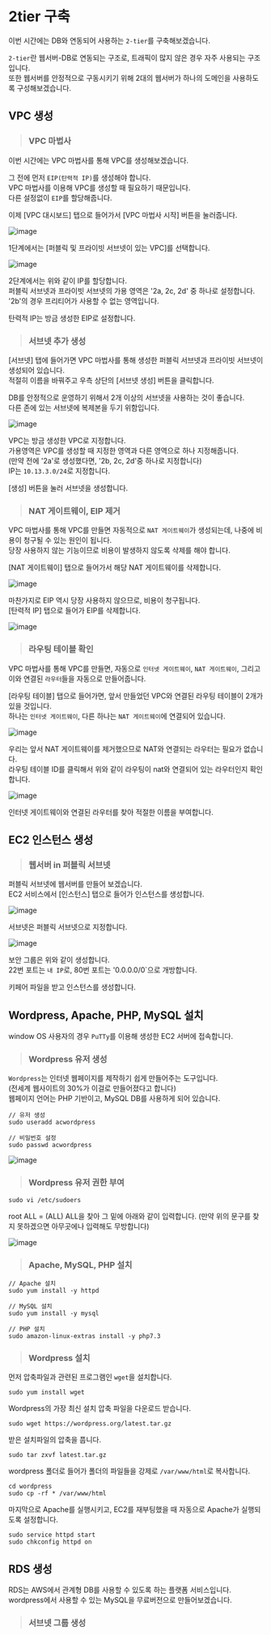 # 2tier 구축

이번 시간에는 DB와 연동되어 사용하는 `2-tier`를 구축해보겠습니다.

`2-tier`란 웹서버-DB로 연동되는 구조로, 트래픽이 많지 않은 경우 자주 사용되는 구조입니다.   
또한 웹서버를 안정적으로 구동시키기 위해 2대의 웹서버가 하나의 도메인을 사용하도록 구성해보겠습니다.

## VPC 생성

> <h3>VPC 마법사</h3>

이번 시간에는 VPC 마법사를 통해 VPC를 생성해보겠습니다.

그 전에 먼저 `EIP(탄력적 IP)`를 생성해야 합니다.   
VPC 마법사를 이용해 VPC를 생성할 때 필요하기 때문입니다.   
다른 설정없이 `EIP`를 할당해줍니다.

이제 [VPC 대시보드] 탭으로 들어가서 [VPC 마법사 시작] 버튼을 눌러줍니다.

![image](https://user-images.githubusercontent.com/43658658/133917873-0f90ece4-dd7f-4d20-ab40-5448e6d7f48d.png)

1단계에서는 [퍼블릭 및 프라이빗 서브넷이 있는 VPC]를 선택합니다.

![image](https://user-images.githubusercontent.com/43658658/133917904-f72947f6-ef7e-4fb2-8ccc-55b8d7ce9e99.png)

2단계에서는 위와 같이 IP를 할당합니다.   
퍼블릭 서브넷과 프라이빗 서브넷의 가용 영역은 '2a, 2c, 2d' 중 하나로 설정합니다.   
'2b'의 경우 프리티어가 사용할 수 없는 영역입니다.

탄력적 IP는 방금 생성한 EIP로 설정합니다.

> <h3>서브넷 추가 생성</h3>

[서브넷] 탭에 들어가면 VPC 마법사를 통해 생성한 퍼블릭 서브넷과 프라이빗 서브넷이 생성되어 있습니다.   
적절히 이름을 바꿔주고 우측 상단의 [서브넷 생성] 버튼을 클릭합니다.

DB를 안정적으로 운영하기 위해서 2개 이상의 서브넷을 사용하는 것이 좋습니다.   
다른 존에 있는 서브넷에 복제본을 두기 위함입니다.   

![image](https://user-images.githubusercontent.com/43658658/133918204-617b01b9-8f56-40bc-ace4-e26942a3b725.png)

VPC는 방금 생성한 VPC로 지정합니다.   
가용영역은 VPC를 생성할 때 지정한 영역과 다른 영역으로 하나 지정해줍니다.   
(만약 전에 '2a'로 생성했다면, '2b, 2c, 2d'중 하나로 지정합니다)   
IP는 `10.13.3.0/24`로 지정합니다.

[생성] 버튼을 눌러 서브넷을 생성합니다.

> <h3>NAT 게이트웨이, EIP 제거</h3>

VPC 마법사를 통해 VPC를 만들면 자동적으로 `NAT 게이트웨이`가 생성되는데, 나중에 비용이 청구될 수 있는 원인이 됩니다.   
당장 사용하지 않는 기능이므로 비용이 발생하지 않도록 삭제를 해야 합니다.

[NAT 게이트웨이] 탭으로 들어가서 해당 NAT 게이트웨이를 삭제합니다.

![image](https://user-images.githubusercontent.com/43658658/133918347-9b6de6dd-39f3-4670-9751-b713fb2f1718.png)

마찬가지로 EIP 역시 당장 사용하지 않으므로, 비용이 청구됩니다.   
[탄력적 IP] 탭으로 들어가 EIP를 삭제합니다.

![image](https://user-images.githubusercontent.com/43658658/133918451-9fc3f33e-c828-47fc-9404-4b63d5c84ca5.png)

> <h3>라우팅 테이블 확인</h3>

VPC 마법사를 통해 VPC를 만들면, 자동으로 `인터넷 게이트웨이`, `NAT 게이트웨이`, 그리고 이와 연결된 `라우터`들을 자동으로 만들어줍니다.

[라우팅 테이블] 탭으로 들어가면, 앞서 만들었던 VPC와 연결된 라우팅 테이블이 2개가 있을 것입니다.   
하나는 `인터넷 게이트웨이`, 다른 하나는 `NAT 게이트웨이`에 연결되어 있습니다.

![image](https://user-images.githubusercontent.com/43658658/133918577-b27077df-17b1-43a6-a756-a2a502118ab0.png)

우리는 앞서 NAT 게이트웨이를 제거했으므로 NAT와 연결되는 라우터는 필요가 없습니다.   
라우팅 테이블 ID를 클릭해서 위와 같이 라우팅이 nat와 연결되어 있는 라우터인지 확인합니다.

![image](https://user-images.githubusercontent.com/43658658/133918669-53032e25-deae-403a-ab19-8259558bc3e9.png)

인터넷 게이트웨이와 연결된 라우터를 찾아 적절한 이름을 부여합니다.

## EC2 인스턴스 생성

> <h3>웹서버 in 퍼블릭 서브넷</h3>

퍼블릭 서브넷에 웹서버를 만들어 보겠습니다.   
EC2 서비스에서 [인스턴스] 탭으로 들어가 인스턴스를 생성합니다.

![image](https://user-images.githubusercontent.com/43658658/133918801-cf28ffaa-40bc-4b33-8cf2-92bbed40f788.png)

서브넷은 퍼블릭 서브넷으로 지정합니다.

![image](https://user-images.githubusercontent.com/43658658/133918856-fd4d85f0-a0ff-45e8-a5f3-a41fab5bb970.png)

보안 그룹은 위와 같이 생성합니다.   
22번 포트는 `내 IP`로, 80번 포트는 '0.0.0.0/0`으로 개방합니다.

키페어 파일을 받고 인스턴스를 생성합니다.

## Wordpress, Apache, PHP, MySQL 설치

window OS 사용자의 경우 `PuTTy`를 이용해 생성한 EC2 서버에 접속합니다.

> <h3>Wordpress 유저 생성</h3>

`Wordpress`는 인터넷 웹페이지를 제작하기 쉽게 만들어주는 도구입니다.   
(전세계 웹사이트의 30%가 이걸로 만들어졌다고 합니다)   
웹페이지 언어는 PHP 기반이고, MySQL DB를 사용하게 되어 있습니다.

```
// 유저 생성
sudo useradd acwordpress
```

```
// 비밀번호 설정
sudo passwd acwordpress
```

![image](https://user-images.githubusercontent.com/43658658/133919156-cec0b4b8-491d-437f-b489-00c851e25423.png)

> <h3>Wordpress 유저 권한 부여</h3>

```
sudo vi /etc/sudoers
```

root ALL = (ALL) ALL을 찾아 그 밑에 아래와 같이 입력합니다.
(만약 위의 문구를 찾지 못하겠으면 아무곳에나 입력해도 무방합니다)

![image](https://user-images.githubusercontent.com/43658658/133919206-688535b9-3b4f-4e3e-84b1-348cb09ffacc.png)

> <h3>Apache, MySQL, PHP 설치</h3>

```
// Apache 설치
sudo yum install -y httpd
```

```
// MySQL 설치
sudo yum install -y mysql
```

```
// PHP 설치
sudo amazon-linux-extras install -y php7.3
```

> <h3>Wordpress 설치</h3>

먼저 압축파일과 관련된 프로그램인 `wget`을 설치합니다.

```
sudo yum install wget
```

Wordpress의 가장 최신 설치 압축 파일을 다운로드 받습니다.

```
sudo wget https://wordpress.org/latest.tar.gz
```

받은 설치파일의 압축을 풉니다.

```
sudo tar zxvf latest.tar.gz
```

wordpress 폴더로 들어가 폴더의 파일들을 강제로 `/var/www/html`로 복사합니다.

```
cd wordpress
sudo cp -rf * /var/www/html
```

마지막으로 Apache를 실행시키고, EC2를 재부팅했을 때 자동으로 Apache가 실행되도록 설정합니다.

```
sudo service httpd start
sudo chkconfig httpd on
```

## RDS 생성

RDS는 AWS에서 관계형 DB를 사용할 수 있도록 하는 플랫폼 서비스입니다.   
wordpress에서 사용할 수 있는 MySQL을 무료버전으로 만들어보겠습니다.

> <h3>서브넷 그룹 생성</h3>







